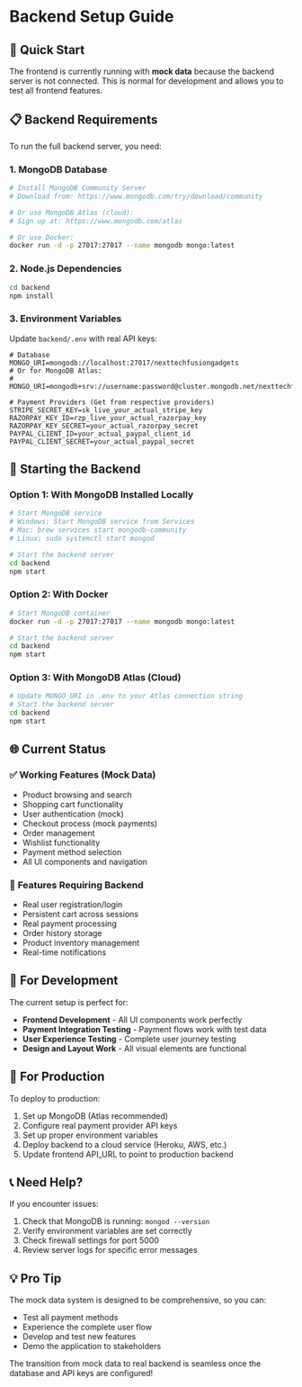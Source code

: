 # Backend Setup Guide

## 🚀 Quick Start

The frontend is currently running with **mock data** because the backend server is not connected. This is normal for development and allows you to test all frontend features.

## 📋 Backend Requirements

To run the full backend server, you need:

### 1. **MongoDB Database**
```bash
# Install MongoDB Community Server
# Download from: https://www.mongodb.com/try/download/community

# Or use MongoDB Atlas (cloud):
# Sign up at: https://www.mongodb.com/atlas

# Or use Docker:
docker run -d -p 27017:27017 --name mongodb mongo:latest
```

### 2. **Node.js Dependencies**
```bash
cd backend
npm install
```

### 3. **Environment Variables**
Update `backend/.env` with real API keys:

```env
# Database
MONGO_URI=mongodb://localhost:27017/nexttechfusiongadgets
# Or for MongoDB Atlas:
# MONGO_URI=mongodb+srv://username:password@cluster.mongodb.net/nexttechfusiongadgets

# Payment Providers (Get from respective providers)
STRIPE_SECRET_KEY=sk_live_your_actual_stripe_key
RAZORPAY_KEY_ID=rzp_live_your_actual_razorpay_key
RAZORPAY_KEY_SECRET=your_actual_razorpay_secret
PAYPAL_CLIENT_ID=your_actual_paypal_client_id
PAYPAL_CLIENT_SECRET=your_actual_paypal_secret
```

## 🔧 Starting the Backend

### Option 1: With MongoDB Installed Locally
```bash
# Start MongoDB service
# Windows: Start MongoDB service from Services
# Mac: brew services start mongodb-community
# Linux: sudo systemctl start mongod

# Start the backend server
cd backend
npm start
```

### Option 2: With Docker
```bash
# Start MongoDB container
docker run -d -p 27017:27017 --name mongodb mongo:latest

# Start the backend server
cd backend
npm start
```

### Option 3: With MongoDB Atlas (Cloud)
```bash
# Update MONGO_URI in .env to your Atlas connection string
# Start the backend server
cd backend
npm start
```

## 🌐 Current Status

### ✅ **Working Features (Mock Data)**
- Product browsing and search
- Shopping cart functionality
- User authentication (mock)
- Checkout process (mock payments)
- Order management
- Wishlist functionality
- Payment method selection
- All UI components and navigation

### 🔄 **Features Requiring Backend**
- Real user registration/login
- Persistent cart across sessions
- Real payment processing
- Order history storage
- Product inventory management
- Real-time notifications

## 🎯 **For Development**

The current setup is perfect for:
- **Frontend Development** - All UI components work perfectly
- **Payment Integration Testing** - Payment flows work with test data
- **User Experience Testing** - Complete user journey testing
- **Design and Layout Work** - All visual elements are functional

## 🚀 **For Production**

To deploy to production:
1. Set up MongoDB (Atlas recommended)
2. Configure real payment provider API keys
3. Set up proper environment variables
4. Deploy backend to a cloud service (Heroku, AWS, etc.)
5. Update frontend API_URL to point to production backend

## 📞 **Need Help?**

If you encounter issues:
1. Check that MongoDB is running: `mongod --version`
2. Verify environment variables are set correctly
3. Check firewall settings for port 5000
4. Review server logs for specific error messages

## 💡 **Pro Tip**

The mock data system is designed to be comprehensive, so you can:
- Test all payment methods
- Experience the complete user flow
- Develop and test new features
- Demo the application to stakeholders

The transition from mock data to real backend is seamless once the database and API keys are configured!
